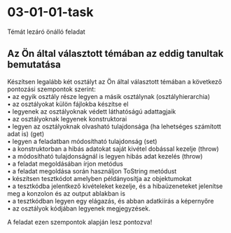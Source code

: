 # 03-01-01-task
Témát lezáró önálló feladat  
## Az Ön által választott témában az eddig tanultak bemutatása

Készítsen legalább két osztályt az Ön által választott témában a következő pontozási szempontok szerint:  
•	az egyik osztály része legyen a másik osztálynak (osztályhierarchia)  
•	az osztályokat külön fájlokba készítse el  
•	legyenek az osztályoknak védett láthatóságú adattagjaik  
•	az osztályoknak legyenek konstruktorai  
•	legyen az osztályoknak olvasható tulajdonsága (ha lehetséges számított adat is) (get)  
•	legyen a feladatban módosítható tulajdonság (set)  
•	a konstruktorban a hibás adatokat saját kivétel dobással kezelje (throw)  
•	a módosítható tulajdonságnál is legyen hibás adat kezelés (throw)  
•	a feladat megoldásában írjon metódus  
•	a feladat megoldása során használjon ToString metódust  
•	készítsen tesztkódot amelyben példányosítja az objektumokat  
•	a tesztkódba jelentkező kivételeket kezelje, és a hibaüzeneteket jelenítse meg a konzolon és az output ablakban is  
•	a tesztkódban legyen egy elágazás, és abban adatkiírás a képernyőre  
•	az osztályok kódjában legyenek megjegyzések.

A feladat ezen szempontok alapján lesz pontozva!
